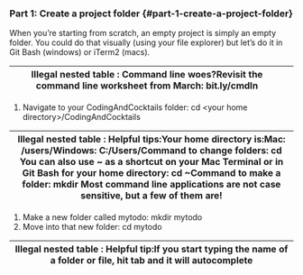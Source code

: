 ### Part 1: Create a project folder {#part-1-create-a-project-folder}

When you’re starting from scratch, an empty project is simply an empty folder. You could do that visually (using your file explorer) but let’s do it in Git Bash (windows) or iTerm2 (macs).

| **Illegal nested table :** Command line woes?Revisit the command line worksheet from March: bit.ly/cmdln |  |
| --- | --- |

1.  Navigate to your CodingAndCocktails folder: cd &lt;your home directory&gt;/CodingAndCocktails

| **Illegal nested table :** Helpful tips:Your home directory is:Mac:    /users/<yourusername>Windows:    C:/Users/<yourusername>Command to change folders:   cd <foldertogoto>You can also use ~ as a shortcut on your Mac Terminal or in Git Bash for your home directory: cd ~Command to make a folder:   mkdir <newfolder>Most command line applications are not case sensitive, but a few of them are!</newfolder></foldertogoto></yourusername></yourusername> |
| --- |

1.  Make a new folder called mytodo: mkdir mytodo
2.  Move into that new folder: cd mytodo

| **Illegal nested table :** Helpful tip:If you start typing the name of a folder or file, hit tab and it will autocomplete |
| --- |

|  |
| --- |
